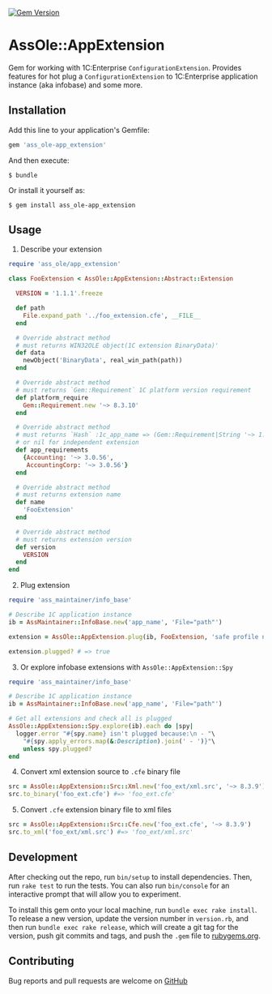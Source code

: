 [![Gem Version](https://badge.fury.io/rb/ass_ole-app_extension.svg)](https://badge.fury.io/rb/ass_ole-app_extension)
# AssOle::AppExtension

Gem for working with 1C:Enterprise `ConfigurationExtension`. Provides features
for hot plug a `ConfigurationExtension` to 1C:Enterprise application
instance (aka infobase) and some more.

## Installation

Add this line to your application's Gemfile:

```ruby
gem 'ass_ole-app_extension'
```

And then execute:

    $ bundle

Or install it yourself as:

    $ gem install ass_ole-app_extension

## Usage

1. Describe your extension

```ruby
require 'ass_ole/app_extension'

class FooExtension < AssOle::AppExtension::Abstract::Extension

  VERSION = '1.1.1'.freeze

  def path
    File.expand_path '../foo_extension.cfe', __FILE__
  end

  # Override abstract method
  # must returns WIN32OLE object(1C extension BinaryData)'
  def data
    newObject('BinaryData', real_win_path(path))
  end

  # Override abstract method
  # must returns `Gem::Requirement` 1C platform version requirement
  def platform_require
    Gem::Requirement.new '~> 8.3.10'
  end

  # Override abstract method
  # must returns `Hash` :1c_app_name => (Gem::Requirement|String '~> 1.2.4')
  # or nil for independent extension
  def app_requirements
    {Accounting: '~> 3.0.56',
     AccountingCorp: '~> 3.0.56'}
  end

  # Override abstract method
  # must returns extension name
  def name
    'FooExtension'
  end

  # Override abstract method
  # must returns extension version
  def version
    VERSION
  end
end
```

2. Plug extension

```ruby
require 'ass_maintainer/info_base'

# Describe 1C application instance
ib = AssMaintainer::InfoBase.new('app_name', 'File="path"')

extension = AssOle::AppExtension.plug(ib, FooExtension, 'safe profile name')

extension.plugged? # => true
```

3. Or explore infobase extensions with `AssOle::AppExtension::Spy`

```ruby
require 'ass_maintainer/info_base'

# Describe 1C application instance
ib = AssMaintainer::InfoBase.new('app_name', 'File="path"')

# Get all extensions and check all is plugged
AssOle::AppExtension::Spy.explore(ib).each do |spy|
  logger.error "#{spy.name} isn't plugged because:\n - "\
    "#{spy.apply_errors.map(&:Description).join(' - ')}"\
    unless spy.plugged?
end
```

4. Convert xml extension source to `.cfe` binary file

```ruby
src = AssOle::AppExtension::Src::Xml.new('foo_ext/xml.src', '~> 8.3.9')
src.to_binary('foo_ext.cfe') #=> 'foo_ext.cfe'
```

5. Convert `.cfe` extension binary file to xml files

```ruby
src = AssOle::AppExtension::Src::Cfe.new('foo_ext.cfe', '~> 8.3.9')
src.to_xml('foo_ext/xml.src') #=> 'foo_ext/xml.src'
```

## Development

After checking out the repo, run `bin/setup` to install dependencies. Then, run `rake test` to run the tests. You can also run `bin/console` for an interactive prompt that will allow you to experiment.

To install this gem onto your local machine, run `bundle exec rake install`. To release a new version, update the version number in `version.rb`, and then run `bundle exec rake release`, which will create a git tag for the version, push git commits and tags, and push the `.gem` file to [rubygems.org](https://rubygems.org).

## Contributing

Bug reports and pull requests are welcome on
[GitHub](https://github.com/leoniv/ass_ole-app_extension.)
